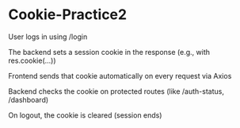 # Cookie-Practice2

User logs in using /login

The backend sets a session cookie in the response (e.g., with res.cookie(...))

Frontend sends that cookie automatically on every request via Axios

Backend checks the cookie on protected routes (like /auth-status, /dashboard)

On logout, the cookie is cleared (session ends)
